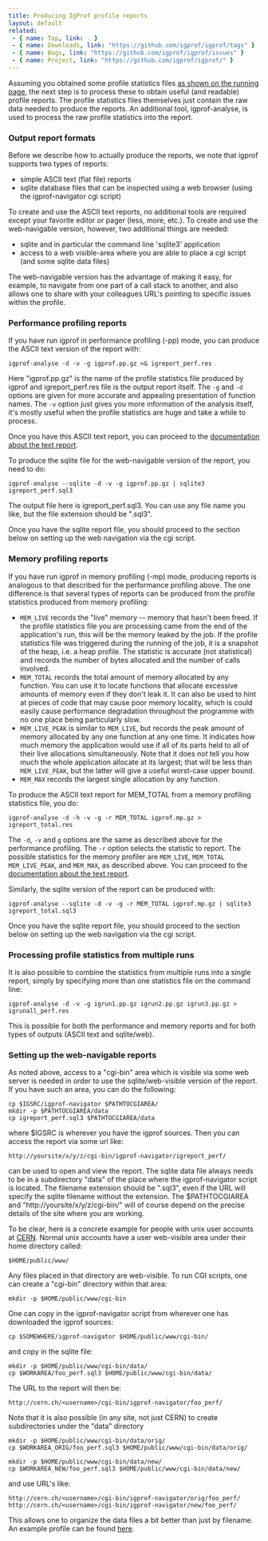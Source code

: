 ```yaml
---
title: Producing IgProf profile reports
layout: default
related:
 - { name: Top, link: . }
 - { name: Downloads, link: "https://github.com/igprof/igprof/tags" }
 - { name: Bugs, link: "https://github.com/igprof/igprof/issues" }
 - { name: Project, link: "https://github.com/igprof/igprof/" }
---
```

Assuming you obtained some profile statistics files [as shown on the running
page](running.html), the next step is to process these to obtain useful
(and readable) profile reports. The profile statistics files themselves just
contain the raw data needed to produce the reports. An additional
tool, igprof-analyse, is used to process the raw profile statistics into
the report.

### Output report formats

Before we describe how to actually produce the reports, we note that igprof
supports two types of reports:

 - simple ASCII text (flat file) reports
 - sqlite database files that can be inspected using a web browser (using
   the igprof-navigator cgi script)

To create and use the ASCII text reports, no additional tools are required
except your favorite editor or pager (less, more, etc.). To create and use the
web-navigable version, however, two additional things are needed:

 - sqlite and in particular the command line 'sqlite3' application
 - access to a web visible-area where you are able to place a cgi script
   (and some sqlite data files) 

The web-navigable version has the advantage of making it easy, for example,
to navigate from one part of a call stack to another, and also allows one
to share with your colleagues URL's pointing to specific issues within the
profile. 

### Performance profiling reports

  If you have run igprof in performance profiling (-pp) mode, you can 
produce the ASCII text version of the report with:

    igprof-analyse -d -v -g igprof.pp.gz >& igreport_perf.res

Here "igprof.pp.gz" is the name of the profile statistics file produced
by igprof and igreport_perf.res file is the output report itself. 
  The `-g` and `-d` options are given for more accurate and appealing
presentation of function names.  The `-v` option just gives you more
information of the analysis itself, it's mostly useful when the profile
statistics are huge and take a while to process.  

Once you have this ASCII text report, you can proceed to
the [documentation about the text report](text-output-format.html).

  To produce the sqlite file for the web-navigable version of the report,
you need to do:

    igprof-analyse --sqlite -d -v -g igprof.pp.gz | sqlite3 igreport_perf.sql3

The output file here is igreport_perf.sql3. You can use any file name you
like, but the file extension should be ".sql3".

  Once you have the sqlite report file, you should proceed to the section
below on setting up the web navigation via the cgi script.

### Memory profiling reports

  If you have run igprof in memory profiling (-mp) mode, producing reports 
is analogous to that described for the performance profiling above. The
one difference is that several types of reports can be produced from 
the profile statistics produced from memory profiling:

* `MEM_LIVE` records the "live" memory -- memory that hasn't
  been freed. If the profile statistics file you are processing came from
  the end of the application's run, this will be the memory leaked by the
  job. If the profile statistics file was triggered during the running
  of the job, it is a snapshot of the heap, i.e. a heap profile. The statistic 
  is accurate (not
  statistical) and records the number of bytes allocated and the number of calls
  involved.
* `MEM_TOTAL` records the total amount of memory allocated by any function.
  You can use it to locate functions that allocate excessive amounts of memory
  even if they don't leak it.  It can also be used to hint at pieces of code
  that may cause poor memory locality, which is could easily cause performance
  degradation throughout the programme with no one place being particularly
  slow.
* `MEM_LIVE_PEAK` is similar to `MEM_LIVE`, but records the peak amount of
  memory allocated by any one function at any one time.  It indicates how much
  memory the application would use if all of its parts held to all of their
  live allocations simultaneously.  Note that it does _not_ tell you how much
  the whole application allocate at its largest; that will be less than
  `MEM_LIVE_PEAK`, but the latter will give a useful worst-case upper bound.
* `MEM_MAX` records the largest single allocation by any function.

To produce the ASCII text report for MEM_TOTAL from a memory profiling
statistics file, you do:

    igprof-analyse -d -h -v -g -r MEM_TOTAL igprof.mp.gz > igreport_total.res

The `-d`, `-v` and `g` options are the same as described above for the
performance profiling. The `-r` option selects the statistic to report. The 
possible statistics for the memory profiler are `MEM_LIVE`, `MEM_TOTAL` `MEM_LIVE_PEAK`, and `MEM_MAX`, as described above. You can proceed to the [documentation about the text report](text-output-format.html). 

  Similarly, the sqlite version of the report can be produced with:

    igprof-analyse --sqlite -d -v -g -r MEM_TOTAL igprof.mp.gz | sqlite3 igreport_total.sql3

  Once you have the sqlite report file, you should proceed to the section
below on setting up the web navigation via the cgi script.

### Processing profile statistics from multiple runs

It is also possible to combine the statistics from multiple runs into
a single report, simply by specifying more than one statistics file
on the command line:

    igprof-analyse -d -v -g igrun1.pp.gz igrun2.pp.gz igrun3.pp.gz > igrunall_perf.res

This is possible for both the performance and memory reports and for both
types of outputs (ASCII text and sqlite/web).

### Setting up the web-navigable reports

  As noted above, access to a "cgi-bin" area which is visible via some
web server is needed in order to use the sqlite/web-visible version
of the report. If you have such an area, you can do the following:

    cp $IGSRC/igprof-navigator $PATHTOCGIAREA/
    mkdir -p $PATHTOCGIAREA/data
    cp igreport_perf.sql3 $PATHTOCGIAREA/data

where $IGSRC is wherever you have the igprof sources. Then you can access
the report via some url like:

    http://yoursite/x/y/z/cgi-bin/igprof-navigator/igreport_perf/

can be used to open and view the report. The sqlite data file always
needs to be in a subdirectory "data" of the place where the igprof-navigator 
script is located. The filename extension should be ".sql3", even if the URL
will specify the sqlite filename without the extension. The $PATHTOCGIAREA
and "http://yoursite/x/y/z/cgi-bin/" will of course depend on the
precise details of the site where you are working.

  To be clear, here is a concrete example for people with unix user accounts
at [CERN][]. Normal unix accounts have a user web-visible 
area under their home directory called:

    $HOME/public/www/

Any files placed in that directory are web-visible. To run CGI scripts, one 
can create a "cgi-bin" directory within that area:

    mkdir -p $HOME/public/www/cgi-bin

One can copy in the igprof-navigator script from wherever one has
downloaded the igprof sources:

    cp $SOMEWHERE/igprof-navigator $HOME/public/www/cgi-bin/

and copy in the sqlite file:

    mkdir -p $HOME/public/www/cgi-bin/data/
    cp $WORKAREA/foo_perf.sql3 $HOME/public/www/cgi-bin/data/

The URL to the report will then be:

    http://cern.ch/<username>/cgi-bin/igprof-navigator/foo_perf/

Note that it is also possible (in any site, not just CERN) to create
subdirectories under the "data" directory

    mkdir -p $HOME/public/www/cgi-bin/data/orig/
    cp $WORKAREA_ORIG/foo_perf.sql3 $HOME/public/www/cgi-bin/data/orig/

    mkdir -p $HOME/public/www/cgi-bin/data/new/
    cp $WORKAREA_NEW/foo_perf.sql3 $HOME/public/www/cgi-bin/data/new/

and use URL's like:

    http://cern.ch/<username>/cgi-bin/igprof-navigator/orig/foo_perf/
    http://cern.ch/<username>/cgi-bin/igprof-navigator/new/foo_perf/

This allows one to organize the data files a bit better than just by
filename. An example profile can be found [here][example-profile].

[CERN]: http://www.cern.ch/
[example-profile]: http://eulisse.web.cern.ch/eulisse/performance/navigator/performance-report
